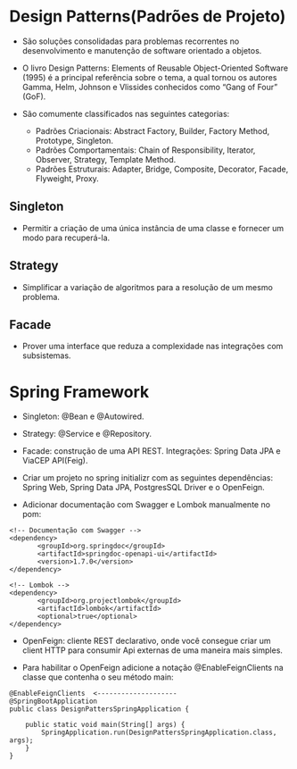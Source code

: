 # Design Patterns(Padrões de Projeto)

- São soluções consolidadas para problemas recorrentes no desenvolvimento e manutenção de software orientado a objetos.

- O livro Design Patterns: Elements of Reusable Object-Oriented Software (1995) é a principal referência sobre o tema, a qual tornou 
os autores Gamma, Helm, Johnson e Vlissides conhecidos como “Gang of Four” (GoF).

- São comumente classificados nas seguintes categorias:
  - Padrões Criacionais: Abstract Factory, Builder, Factory Method, Prototype, Singleton.
  - Padrões Comportamentais: Chain of Responsibility, Iterator, Observer, Strategy, Template Method.
  - Padrões Estruturais: Adapter, Bridge, Composite, Decorator, Facade, Flyweight, Proxy.

## Singleton

- Permitir a criação de uma única instância de uma classe e fornecer um modo para recuperá-la.


## Strategy

- Simplificar a variação de algoritmos para a resolução de um mesmo problema.


## Facade

- Prover uma interface que reduza a complexidade nas integrações com subsistemas.

# Spring Framework

- Singleton: @Bean e @Autowired.


- Strategy: @Service e @Repository.


- Facade: construção de uma API REST. Integrações: Spring Data JPA e ViaCEP API(Feig).


- Criar um projeto no spring initializr com as seguintes dependências: Spring Web, Spring Data JPA, PostgresSQL Driver e o OpenFeign.

- Adicionar documentação com Swagger e Lombok manualmente no pom:

```
<!-- Documentação com Swagger -->
<dependency>
       <groupId>org.springdoc</groupId>
       <artifactId>springdoc-openapi-ui</artifactId>
       <version>1.7.0</version>
</dependency>

<!-- Lombok -->
<dependency>
       <groupId>org.projectlombok</groupId>
       <artifactId>lombok</artifactId>
       <optional>true</optional>
</dependency>
```

- OpenFeign: cliente REST declarativo, onde você consegue criar um client HTTP para consumir Api externas de uma maneira mais simples.

- Para habilitar o OpenFeign adicione a notação @EnableFeignClients na classe que contenha o seu método main:

```
@EnableFeignClients  <--------------------
@SpringBootApplication
public class DesignPattersSpringApplication {

	public static void main(String[] args) {
		SpringApplication.run(DesignPattersSpringApplication.class, args);
	}
}
```
